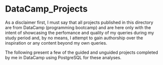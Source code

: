 # DataCamp_Projects

As a disclaimer first, I must say that all projects published in this directory are from DataCamp (programming bootcamp) and are here only with the intent of showcasing the perfomance and quality of my queries during my study period and, by no means, I attempt to gain authorship over the inspiration or any content beyond my own queries.

The following present a few of the guided and unguided projects completed by me in DataCamp using PostgreSQL for these analyses.
